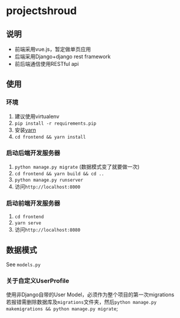 # projectshroud

## 说明

- 前端采用vue.js，暂定做单页应用
- 后端采用Django+django rest framework
- 前后端通信使用RESTful api

## 使用

### 环境

1. 建议使用virtualenv
2. `pip install -r requirements.pip`
3. 安装[yarn](https://yarnpkg.com/zh-Hant/)
4. `cd frontend && yarn install`

### 启动后端开发服务器

1. `python manage.py migrate` (数据模式变了就要做一次)
2. `cd frontend && yarn build && cd ..`
3. `python manage.py runserver`
4. 访问`http://localhost:8000`

### 启动前端开发服务器

1. `cd frontend`
2. `yarn serve`
3. 访问`http://localhost:8080`

## 数据模式 
See `models.py`

### 关于自定义UserProfile
使用非Django自带的User Model，必须作为整个项目的第一次migrations  
若报错需删除数据库及`migrations`文件夹，然后`python manage.py makemigrations && python manage.py migrate`;
